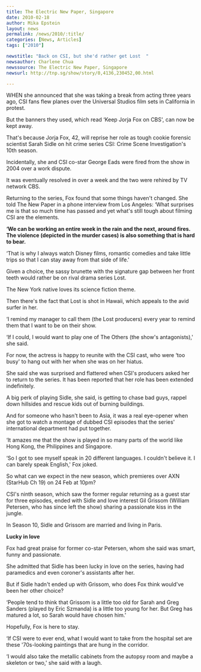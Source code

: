 ```yaml
---
title: The Electric New Paper, Singapore
date: 2010-02-18
author: Mika Epstein
layout: news
permalink: /news/2010/:title/
categories: [News, Articles]
tags: ["2010"]

newstitle: "Back on CSI, but she'd rather get Lost  "
newsauthor: Charlene Chua  
newssource: The Electric New Paper, Singapore  
newsurl: http://tnp.sg/show/story/0,4136,230452,00.html  

---
```


WHEN she announced that she was taking a break from acting three years ago, CSI fans flew planes over the Universal Studios film sets in California in protest.

But the banners they used, which read &#8216;Keep Jorja Fox on CBS', can now be kept away. 

That's because Jorja Fox, 42, will reprise her role as tough cookie forensic scientist Sarah Sidle on hit crime series CSI: Crime Scene Investigation's 10th season. 

Incidentally, she and CSI co-star George Eads were fired from the show in 2004 over a work dispute. 

It was eventually resolved in over a week and the two were rehired by TV network CBS. 

Returning to the series, Fox found that some things haven't changed. She told The New Paper in a phone interview from Los Angeles: &#8216;What surprises me is that so much time has passed and yet what's still tough about filming CSI are the elements. 

**&#8216;We can be working an entire week in the rain and the next, around fires. The violence (depicted in the murder cases) is also something that is hard to bear.** 

&#8216;That is why I always watch Disney films, romantic comedies and take little trips so that I can stay away from that side of life.' 

Given a choice, the sassy brunette with the signature gap between her front teeth would rather be on rival drama series Lost. 

The New York native loves its science fiction theme. 

Then there's the fact that Lost is shot in Hawaii, which appeals to the avid surfer in her. 

&#8216;I remind my manager to call them (the Lost producers) every year to remind them that I want to be on their show. 

&#8216;If I could, I would want to play one of The Others (the show's antagonists),' she said. 

For now, the actress is happy to reunite with the CSI cast, who were &#8216;too busy' to hang out with her when she was on her hiatus. 

She said she was surprised and flattered when CSI's producers asked her to return to the series. It has been reported that her role has been extended indefinitely. 

A big perk of playing Sidle, she said, is getting to chase bad guys, rappel down hillsides and rescue kids out of burning buildings. 

And for someone who hasn't been to Asia, it was a real eye-opener when she got to watch a montage of dubbed CSI episodes that the series' international department had put together. 

&#8216;It amazes me that the show is played in so many parts of the world like Hong Kong, the Philippines and Singapore. 

&#8216;So I got to see myself speak in 20 different languages. I couldn't believe it. I can barely speak English,' Fox joked. 

So what can we expect in the new season, which premieres over AXN (StarHub Ch 19) on 24 Feb at 10pm? 

CSI's ninth season, which saw the former regular returning as a guest star for three episodes, ended with Sidle and love interest Gil Grissom (William Petersen, who has since left the show) sharing a passionate kiss in the jungle. 

In Season 10, Sidle and Grissom are married and living in Paris. 

**Lucky in love** 

Fox had great praise for former co-star Petersen, whom she said was smart, funny and passionate. 

She admitted that Sidle has been lucky in love on the series, having had paramedics and even coroner's assistants after her. 

But if Sidle hadn't ended up with Grissom, who does Fox think would've been her other choice? 

&#8216;People tend to think that Grissom is a little too old for Sarah and Greg Sanders (played by Eric Szmanda) is a little too young for her. But Greg has matured a lot, so Sarah would have chosen him.' 

Hopefully, Fox is here to stay. 

&#8216;If CSI were to ever end, what I would want to take from the hospital set are these '70s-looking paintings that are hung in the corridor. 

&#8216;I would also take the metallic cabinets from the autopsy room and maybe a skeleton or two,' she said with a laugh.  
